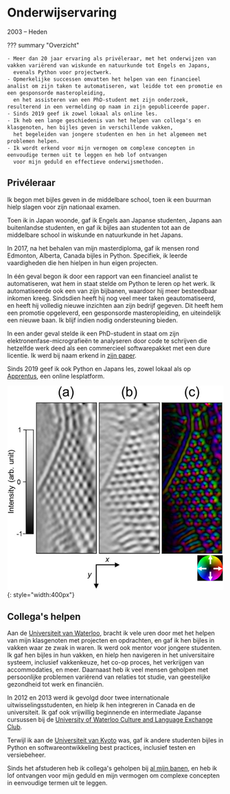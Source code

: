 # Onderwijservaring
2003 – Heden

??? summary "Overzicht"

    - Meer dan 20 jaar ervaring als privéleraar, met het onderwijzen van vakken variërend van wiskunde en natuurkunde tot Engels en Japans,
      evenals Python voor projectwerk.
    - Opmerkelijke successen omvatten het helpen van een financieel analist om zijn taken te automatiseren, wat leidde tot een promotie en een gesponsorde masteropleiding,
      en het assisteren van een PhD-student met zijn onderzoek, resulterend in een vermelding op naam in zijn gepubliceerde paper.
    - Sinds 2019 geef ik zowel lokaal als online les.
    - Ik heb een lange geschiedenis van het helpen van collega's en klasgenoten, hen bijles geven in verschillende vakken,
      het begeleiden van jongere studenten en hen in het algemeen met problemen helpen.
    - Ik wordt erkend voor mijn vermogen om complexe concepten in eenvoudige termen uit te leggen en heb lof ontvangen
      voor mijn geduld en effectieve onderwijsmethoden.

## Privéleraar
Ik begon met bijles geven in de middelbare school, toen ik een buurman hielp slagen voor zijn nationaal examen.

Toen ik in Japan woonde, gaf ik Engels aan Japanse studenten, Japans aan buitenlandse studenten,
en gaf ik bijles aan studenten tot aan de middelbare school in wiskunde en natuurkunde in het Japans.

In 2017, na het behalen van mijn masterdiploma, gaf ik mensen rond Edmonton, Alberta, Canada bijles in Python.
Specifiek, ik leerde vaardigheden die hen hielpen in hun eigen projecten.

In één geval begon ik door een rapport van een financieel analist te automatiseren, wat hem in staat stelde om Python te leren op het werk.
Ik automatiseerde ook een van zijn bijbanen, waardoor hij meer besteedbaar inkomen kreeg.
Sindsdien heeft hij nog veel meer taken geautomatiseerd, en heeft hij volledig nieuwe inzichten aan zijn bedrijf gegeven.
Dit heeft hem een promotie opgeleverd, een gesponsorde masteropleiding, en uiteindelijk een nieuwe baan.
Ik blijf indien nodig ondersteuning bieden.

In een ander geval stelde ik een PhD-student in staat om zijn elektronenfase-micrografieën te analyseren door code te schrijven die hetzelfde werk deed als een commercieel softwarepakket met een dure licentie.
Ik werd bij naam erkend in [zijn paper](https://aip.scitation.org/doi/pdf/10.1063/1.5028398?class=pdf).

Sinds 2019 geef ik ook Python en Japans les, zowel lokaal als op [Apprentus](https://www.apprentus.com/in/jn.masasin),
een online lesplatform.

![Geanalyseerde afbeelding](../assets/images/micrograph_analyzed.jpg){: style="width:400px"}

## Collega's helpen
Aan de [Universiteit van Waterloo](education/waterloo), bracht ik vele uren door met het helpen van mijn klasgenoten met projecten en opdrachten,
en gaf ik hen bijles in vakken waar ze zwak in waren.
Ik werd ook mentor voor jongere studenten. Ik gaf hen bijles in hun vakken,
en hielp hen navigeren in het universitaire systeem, inclusief vakkenkeuze, het co-op proces, het verkrijgen van accommodaties, en meer.
Daarnaast heb ik veel mensen geholpen met persoonlijke problemen variërend van relaties tot studie, van geestelijke gezondheid tot werk en financiën.

In 2012 en 2013 werd ik gevolgd door twee internationale uitwisselingsstudenten, en hielp ik hen integreren in Canada en de universiteit.
Ik gaf ook vrijwillig beginnende en intermediate Japanse cursussen bij de [University of Waterloo Culture and Language Exchange Club](https://uwclec.webs.com/).

Terwijl ik aan de [Universiteit van Kyoto](education/kyoto) was, gaf ik andere studenten bijles in Python en softwareontwikkeling best practices,
inclusief testen en versiebeheer.

Sinds het afstuderen heb ik collega's geholpen bij [al mijn banen](work/index),
en heb ik lof ontvangen voor mijn geduld en mijn vermogen om complexe concepten in eenvoudige termen uit te leggen.
